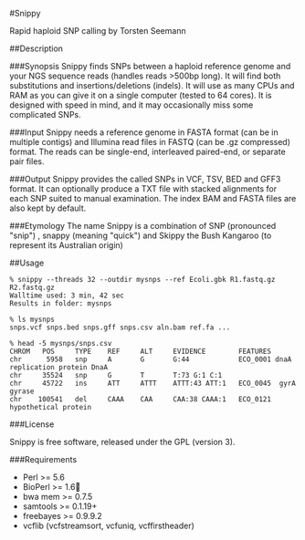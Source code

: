 #Snippy

Rapid haploid SNP calling by Torsten Seemann

##Description

###Synopsis
Snippy finds SNPs between a haploid reference genome and your NGS sequence reads (handles reads >500bp long). It will find both substitutions and insertions/deletions (indels). It will use as many CPUs and RAM as you can give it on a single computer (tested to 64 cores). It is designed with speed in mind, and it may occasionally miss some complicated SNPs.

###Input
Snippy needs a reference genome in FASTA format (can be in multiple contigs) and Illumina read files in FASTQ (can be .gz compressed) format. The reads can be single-end, interleaved paired-end, or separate pair files.

###Output
Snippy provides the called SNPs in VCF, TSV, BED and GFF3 format. It can optionally produce a TXT file with stacked alignments for each SNP suited to manual examination. The index BAM and FASTA files are also kept by default.

###Etymology
The name Snippy is a combination of SNP (pronounced "snip") , snappy (meaning "quick") and Skippy the Bush Kangaroo (to represent its Australian origin)

##Usage

```
% snippy --threads 32 --outdir mysnps --ref Ecoli.gbk R1.fastq.gz R2.fastq.gz
Walltime used: 3 min, 42 sec
Results in folder: mysnps
```

```
% ls mysnps
snps.vcf snps.bed snps.gff snps.csv aln.bam ref.fa ...
```

```
% head -5 mysnps/snps.csv
CHROM   POS     TYPE    REF     ALT     EVIDENCE        FEATURES
chr      5958   snp     A       G       G:44            ECO_0001 dnaA replication protein DnaA
chr     35524   snp     G       T       T:73 G:1 C:1      
chr     45722   ins     ATT     ATTT    ATTT:43 ATT:1   ECO_0045  gyrA gyrase
chr    100541   del     CAAA    CAA     CAA:38 CAAA:1   ECO_0121       hypothetical protein
```

###License

Snippy is free software, released under the GPL (version 3).

###Requirements

* Perl >= 5.6
* BioPerl >= 1.6
* bwa mem >= 0.7.5 
* samtools >= 0.1.19+
* freebayes >= 0.9.9.2 
* vcflib (vcfstreamsort, vcfuniq, vcffirstheader)


